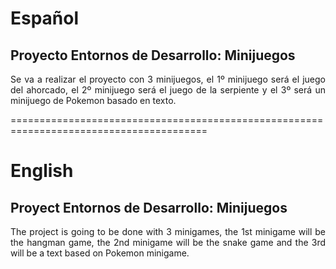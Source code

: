 
<div align="justify">
  
  
  # Español
## Proyecto Entornos de Desarrollo: Minijuegos
  
Se va a realizar el proyecto con 3 minijuegos, el 1º minijuego será el juego del ahorcado, el 2º minijuego será el juego de la serpiente y el 3º será un minijuego de Pokemon basado en texto.


  
  
  
  
  ========================================================================================
  
  
  # English
  
  ## Proyect Entornos de Desarrollo: Minijuegos
  The project is going to be done with 3 minigames, the 1st minigame will be the hangman game, the 2nd minigame   will be the snake game and the 3rd will be a text based on Pokemon minigame.


  
  
  
  
  
  
  
  
  
  
</div>
